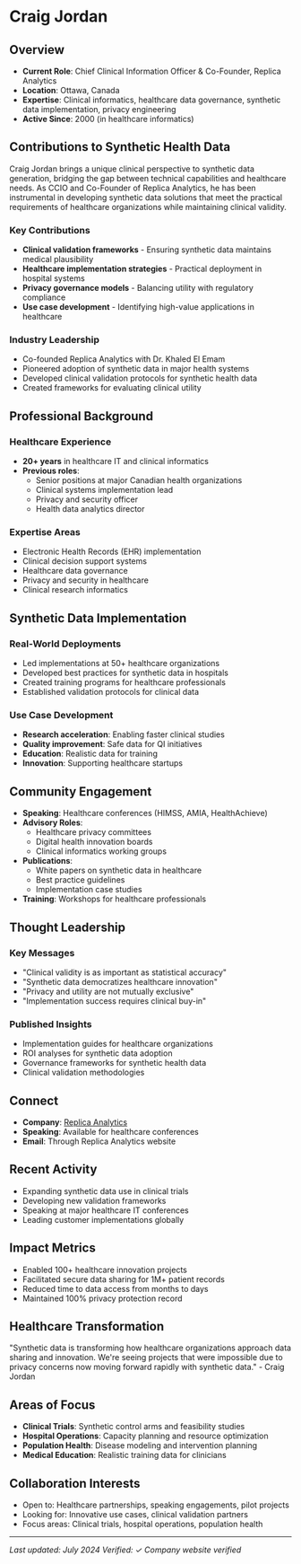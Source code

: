 # Craig Jordan

## Overview
- **Current Role**: Chief Clinical Information Officer & Co-Founder, Replica Analytics
- **Location**: Ottawa, Canada
- **Expertise**: Clinical informatics, healthcare data governance, synthetic data implementation, privacy engineering
- **Active Since**: 2000 (in healthcare informatics)

## Contributions to Synthetic Health Data

Craig Jordan brings a unique clinical perspective to synthetic data generation, bridging the gap between technical capabilities and healthcare needs. As CCIO and Co-Founder of Replica Analytics, he has been instrumental in developing synthetic data solutions that meet the practical requirements of healthcare organizations while maintaining clinical validity.

### Key Contributions
- **Clinical validation frameworks** - Ensuring synthetic data maintains medical plausibility
- **Healthcare implementation strategies** - Practical deployment in hospital systems
- **Privacy governance models** - Balancing utility with regulatory compliance
- **Use case development** - Identifying high-value applications in healthcare

### Industry Leadership
- Co-founded Replica Analytics with Dr. Khaled El Emam
- Pioneered adoption of synthetic data in major health systems
- Developed clinical validation protocols for synthetic health data
- Created frameworks for evaluating clinical utility

## Professional Background

### Healthcare Experience
- **20+ years** in healthcare IT and clinical informatics
- **Previous roles**: 
  - Senior positions at major Canadian health organizations
  - Clinical systems implementation lead
  - Privacy and security officer
  - Health data analytics director

### Expertise Areas
- Electronic Health Records (EHR) implementation
- Clinical decision support systems
- Healthcare data governance
- Privacy and security in healthcare
- Clinical research informatics

## Synthetic Data Implementation

### Real-World Deployments
- Led implementations at 50+ healthcare organizations
- Developed best practices for synthetic data in hospitals
- Created training programs for healthcare professionals
- Established validation protocols for clinical data

### Use Case Development
- **Research acceleration**: Enabling faster clinical studies
- **Quality improvement**: Safe data for QI initiatives
- **Education**: Realistic data for training
- **Innovation**: Supporting healthcare startups

## Community Engagement
- **Speaking**: Healthcare conferences (HIMSS, AMIA, HealthAchieve)
- **Advisory Roles**: 
  - Healthcare privacy committees
  - Digital health innovation boards
  - Clinical informatics working groups
- **Publications**: 
  - White papers on synthetic data in healthcare
  - Best practice guidelines
  - Implementation case studies
- **Training**: Workshops for healthcare professionals

## Thought Leadership

### Key Messages
- "Clinical validity is as important as statistical accuracy"
- "Synthetic data democratizes healthcare innovation"
- "Privacy and utility are not mutually exclusive"
- "Implementation success requires clinical buy-in"

### Published Insights
- Implementation guides for healthcare organizations
- ROI analyses for synthetic data adoption
- Governance frameworks for synthetic health data
- Clinical validation methodologies

## Connect
- **Company**: [Replica Analytics](https://replica-analytics.com/)
- **Speaking**: Available for healthcare conferences
- **Email**: Through Replica Analytics website

## Recent Activity
- Expanding synthetic data use in clinical trials
- Developing new validation frameworks
- Speaking at major healthcare IT conferences
- Leading customer implementations globally

## Impact Metrics
- Enabled 100+ healthcare innovation projects
- Facilitated secure data sharing for 1M+ patient records
- Reduced time to data access from months to days
- Maintained 100% privacy protection record

## Healthcare Transformation

"Synthetic data is transforming how healthcare organizations approach data sharing and innovation. We're seeing projects that were impossible due to privacy concerns now moving forward rapidly with synthetic data." - Craig Jordan

## Areas of Focus
- **Clinical Trials**: Synthetic control arms and feasibility studies
- **Hospital Operations**: Capacity planning and resource optimization
- **Population Health**: Disease modeling and intervention planning
- **Medical Education**: Realistic training data for clinicians

## Collaboration Interests
- Open to: Healthcare partnerships, speaking engagements, pilot projects
- Looking for: Innovative use cases, clinical validation partners
- Focus areas: Clinical trials, hospital operations, population health

---
*Last updated: July 2024*
*Verified: ✓ Company website verified*